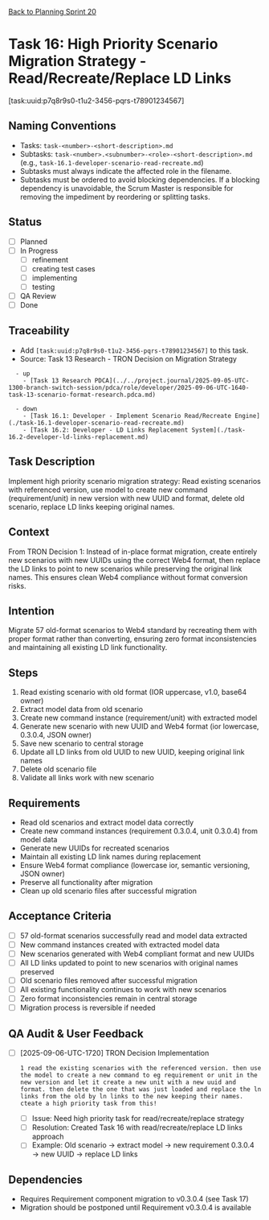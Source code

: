 [Back to Planning Sprint 20](./planning.md)

# Task 16: High Priority Scenario Migration Strategy - Read/Recreate/Replace LD Links
[task:uuid:p7q8r9s0-t1u2-3456-pqrs-t78901234567]

## Naming Conventions
- Tasks: `task-<number>-<short-description>.md`
- Subtasks: `task-<number>.<subnumber>-<role>-<short-description>.md` (e.g., `task-16.1-developer-scenario-read-recreate.md`)
- Subtasks must always indicate the affected role in the filename.
- Subtasks must be ordered to avoid blocking dependencies. If a blocking dependency is unavoidable, the Scrum Master is responsible for removing the impediment by reordering or splitting tasks.

## Status
- [ ] Planned
- [ ] In Progress
  - [ ] refinement
  - [ ] creating test cases
  - [ ] implementing
  - [ ] testing
- [ ] QA Review
- [ ] Done

## Traceability
- Add `[task:uuid:p7q8r9s0-t1u2-3456-pqrs-t78901234567]` to this task.
- Source: Task 13 Research - TRON Decision on Migration Strategy
```
  - up
    - [Task 13 Research PDCA](../../project.journal/2025-09-05-UTC-1300-branch-switch-session/pdca/role/developer/2025-09-06-UTC-1640-task-13-scenario-format-research.pdca.md)
```
```
  - down
    - [Task 16.1: Developer - Implement Scenario Read/Recreate Engine](./task-16.1-developer-scenario-read-recreate.md)
    - [Task 16.2: Developer - LD Links Replacement System](./task-16.2-developer-ld-links-replacement.md)
```

## Task Description
Implement high priority scenario migration strategy: Read existing scenarios with referenced version, use model to create new command (requirement/unit) in new version with new UUID and format, delete old scenario, replace LD links keeping original names.

## Context
From TRON Decision 1: Instead of in-place format migration, create entirely new scenarios with new UUIDs using the correct Web4 format, then replace the LD links to point to new scenarios while preserving the original link names. This ensures clean Web4 compliance without format conversion risks.

## Intention
Migrate 57 old-format scenarios to Web4 standard by recreating them with proper format rather than converting, ensuring zero format inconsistencies and maintaining all existing LD link functionality.

## Steps
1. Read existing scenario with old format (IOR uppercase, v1.0, base64 owner)
2. Extract model data from old scenario
3. Create new command instance (requirement/unit) with extracted model
4. Generate new scenario with new UUID and Web4 format (ior lowercase, 0.3.0.4, JSON owner)
5. Save new scenario to central storage
6. Update all LD links from old UUID to new UUID, keeping original link names
7. Delete old scenario file
8. Validate all links work with new scenario

## Requirements
- Read old scenarios and extract model data correctly
- Create new command instances (requirement 0.3.0.4, unit 0.3.0.4) from model data
- Generate new UUIDs for recreated scenarios
- Maintain all existing LD link names during replacement
- Ensure Web4 format compliance (lowercase ior, semantic versioning, JSON owner)
- Preserve all functionality after migration
- Clean up old scenario files after successful migration

## Acceptance Criteria
- [ ] 57 old-format scenarios successfully read and model data extracted
- [ ] New command instances created with extracted model data
- [ ] New scenarios generated with Web4 compliant format and new UUIDs
- [ ] All LD links updated to point to new scenarios with original names preserved
- [ ] Old scenario files removed after successful migration
- [ ] All existing functionality continues to work with new scenarios
- [ ] Zero format inconsistencies remain in central storage
- [ ] Migration process is reversible if needed

## QA Audit & User Feedback
- [ ] [2025-09-06-UTC-1720] TRON Decision Implementation
  ```quote
  1 read the existing scenarios with the referenced version. then use the model to create a new command to eg requirement or unit in the new version and let it create a new unit with a new uuid and format. then delete the one that was just loaded and replace the ln links from the old by ln links to the new keeping their names. cteate a high priority task from this!
  ```
  - [ ] Issue: Need high priority task for read/recreate/replace strategy
  - [ ] Resolution: Created Task 16 with read/recreate/replace LD links approach
  - [ ] Example: Old scenario → extract model → new requirement 0.3.0.4 → new UUID → replace LD links

## Dependencies
- Requires Requirement component migration to v0.3.0.4 (see Task 17)
- Migration should be postponed until Requirement v0.3.0.4 is available